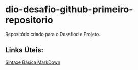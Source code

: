 # dio-desafio-github-primeiro-repositorio

Repositório criado para o Desafiod e Projeto.

## Links Úteis:

[Sintaxe Básica MarkDown](https://www.markdownguide.org/basic-syntax/)

